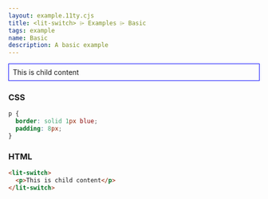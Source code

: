```yaml
---
layout: example.11ty.cjs
title: <lit-switch> ⌲ Examples ⌲ Basic
tags: example
name: Basic
description: A basic example
---
```


<style>
  lit-switch p {
    border: solid 1px blue;
    padding: 8px;
  }
</style>
<lit-switch>
  <p>This is child content</p>
</lit-switch>

<h3>CSS</h3>

```css
p {
  border: solid 1px blue;
  padding: 8px;
}
```

<h3>HTML</h3>

```html
<lit-switch>
  <p>This is child content</p>
</lit-switch>
```

